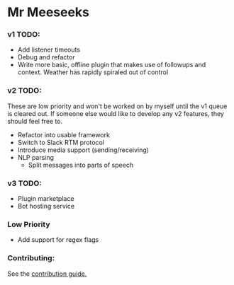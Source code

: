 # Mr Meeseeks

### v1 TODO:
* Add listener timeouts
* Debug and refactor
* Write more basic, offline plugin that makes use of followups and context. Weather has rapidly spiraled out of control

### v2 TODO:
These are low priority and won't be worked on by myself until the v1 queue is cleared out. If someone else would like to develop any v2 features, they should feel free to.

* Refactor into usable framework
* Switch to Slack RTM protocol
* Introduce media support (sending/receiving)
* NLP parsing
    * Split messages into parts of speech

### v3 TODO:
* Plugin marketplace
* Bot hosting service

### Low Priority
* Add support for regex flags

### Contributing:
See the [contribution guide.](https://github.com/twof/MrMeeseeksSlackBot/blob/master/CONTRIBUTING.md)

